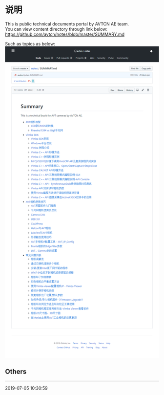 # 说明  

This is public technical documents portal by AVTCN AE team.   
You can view content directory through link below:  
https://github.com/avtcn/notes/blob/master/SUMMARY.md

Such as topics as below: 
![](home.avtcn_notes.png)


## Others  


---
2019-07-05 10:30:59




